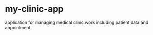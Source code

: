 # my-clinic-app
application for managing medical clinic work including patient data and appointment.
